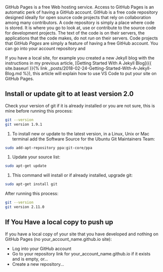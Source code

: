 
GitHub Pages is a free Web hosting service. Access to GitHub Pages is an automatic perk of having a GitHub account. GitHub is a free code repository designed ideally for open source code projects that rely on collaboration among many contributors. A code repository is simply a place where code is stored. It is where you go to look at, use or contribute to the source code for development projects. The text of the code is on their servers, the applications that the code makes, do not _run_ on their servers.  Code projects that  GitHub *Pages* are simply a feature of having a free GitHub account. You can go into your account repository and

If you have a local site, for example you created a new Jekyll blog with the instructions in my previous article, [Getting Started With A Jekyll Blog]({{ site.baseurl }}{% link _posts/2018-02-24-Getting-Started-With-A-Jekyll-Blog.md %}), this article will explain how to use VS Code to put your site on GitHub Pages.

## Install or update git to at least version 2.0

Check your version of git if it is already installed or you are not sure, this is mine before running this process:

```bash
git --version
git version 1.9.1
```

1. To install new or update to the latest version, in a Linux, Unix or Mac terminal add the Software Source for the Ubuntu Git Maintainers Team:

```bash
sudo add-apt-repository ppa:git-core/ppa
```

1. Update your source list:

```bash
sudo apt-get update
```

1. This command will install or if already installed, upgrade git:

```bash
sudo apt-get install git
```

After running this process:

```bash
git --version
git version 2.11.0
```

## If You Have a local copy to push up

If you have a local copy of your site that you have developed and nothing on GitHub Pages (no your_account_name.github.io site):

- Log into your GitHub account
- Go to your repository link for your_account_name.github.io if it exists and is empty, or...
- Create a new repository...